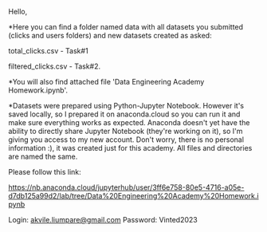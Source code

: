 Hello, 

*Here you can find a folder named data with all datasets you submitted (clicks and users folders) and new datasets created as asked: 

total_clicks.csv - Task#1

filtered_clicks.csv - Task#2.

*You will also find attached file 'Data Engineering Academy Homework.ipynb'.

*Datasets were prepared using Python-Jupyter Notebook. However it's saved locally, so I prepared it on anaconda.cloud so you can run it and make sure everything works as expected. Anaconda doesn't yet have the ability to directly share Jupyter Notebook (they're working on it), so I'm giving you access to my new account. Don't worry, there is no personal information :), it was created just for this academy. All files and directories are named the same.

Please follow this link:

https://nb.anaconda.cloud/jupyterhub/user/3ff6e758-80e5-4716-a05e-d7db125a99d2/lab/tree/Data%20Engineering%20Academy%20Homework.ipynb

Login: akvile.liumpare@gmail.com
Password: Vinted2023
